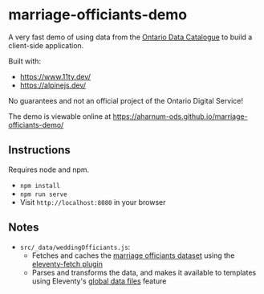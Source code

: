 # marriage-officiants-demo

A very fast demo of using data from the [Ontario Data Catalogue](https://data.ontario.ca/) to build a client-side application.

Built with:
* https://www.11ty.dev/
* https://alpinejs.dev/

No guarantees and not an official project of the Ontario Digital Service!

The demo is viewable online at https://aharnum-ods.github.io/marriage-officiants-demo/

## Instructions

Requires node and npm.

* `npm install`
* `npm run serve`
* Visit `http://localhost:8080` in your browser

## Notes

* `src/_data/weddingOfficiants.js`:
    * Fetches and caches the [marriage officiants dataset](https://data.ontario.ca/dataset/registered-marriage-officiants) using the [eleventy-fetch plugin](https://www.11ty.dev/docs/plugins/fetch/)
    * Parses and transforms the data, and makes it available to templates using Eleventy's [global data files](https://www.11ty.dev/docs/data-global/) feature
